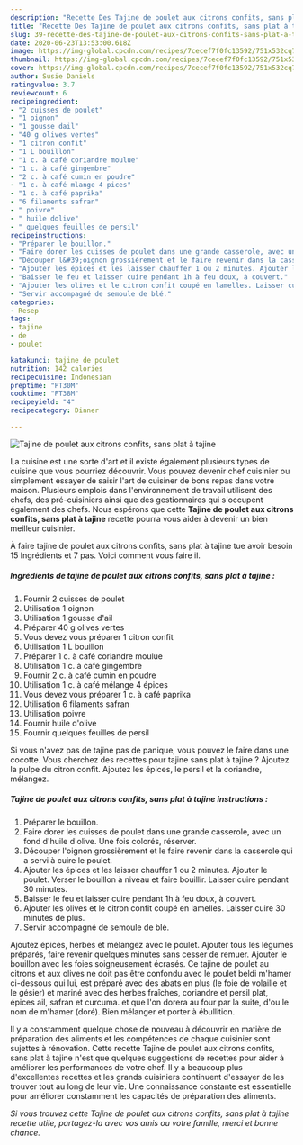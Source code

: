 ```yaml
---
description: "Recette Des Tajine de poulet aux citrons confits, sans plat à tajine"
title: "Recette Des Tajine de poulet aux citrons confits, sans plat à tajine"
slug: 39-recette-des-tajine-de-poulet-aux-citrons-confits-sans-plat-a-tajine
date: 2020-06-23T13:53:00.618Z
image: https://img-global.cpcdn.com/recipes/7cecef7f0fc13592/751x532cq70/tajine-de-poulet-aux-citrons-confits-sans-plat-a-tajine-photo-principale-de-la-recette.jpg
thumbnail: https://img-global.cpcdn.com/recipes/7cecef7f0fc13592/751x532cq70/tajine-de-poulet-aux-citrons-confits-sans-plat-a-tajine-photo-principale-de-la-recette.jpg
cover: https://img-global.cpcdn.com/recipes/7cecef7f0fc13592/751x532cq70/tajine-de-poulet-aux-citrons-confits-sans-plat-a-tajine-photo-principale-de-la-recette.jpg
author: Susie Daniels
ratingvalue: 3.7
reviewcount: 6
recipeingredient:
- "2 cuisses de poulet"
- "1 oignon"
- "1 gousse dail"
- "40 g olives vertes"
- "1 citron confit"
- "1 L bouillon"
- "1 c. à café coriandre moulue"
- "1 c. à café gingembre"
- "2 c. à café cumin en poudre"
- "1 c. à café mlange 4 pices"
- "1 c. à café paprika"
- "6 filaments safran"
- " poivre"
- " huile dolive"
- " quelques feuilles de persil"
recipeinstructions:
- "Préparer le bouillon."
- "Faire dorer les cuisses de poulet dans une grande casserole, avec un fond d&#39;huile d&#39;olive. Une fois colorés, réserver."
- "Découper l&#39;oignon grossièrement et le faire revenir dans la casserole qui a servi à cuire le poulet."
- "Ajouter les épices et les laisser chauffer 1 ou 2 minutes. Ajouter le poulet. Verser le bouillon à niveau et faire bouillir. Laisser cuire pendant 30 minutes."
- "Baisser le feu et laisser cuire pendant 1h à feu doux, à couvert."
- "Ajouter les olives et le citron confit coupé en lamelles. Laisser cuire 30 minutes de plus."
- "Servir accompagné de semoule de blé."
categories:
- Resep
tags:
- tajine
- de
- poulet

katakunci: tajine de poulet 
nutrition: 142 calories
recipecuisine: Indonesian
preptime: "PT30M"
cooktime: "PT38M"
recipeyield: "4"
recipecategory: Dinner

---
```



![Tajine de poulet aux citrons confits, sans plat à tajine](https://img-global.cpcdn.com/recipes/7cecef7f0fc13592/751x532cq70/tajine-de-poulet-aux-citrons-confits-sans-plat-a-tajine-photo-principale-de-la-recette.jpg)

La cuisine est une sorte d'art et il existe également plusieurs types de cuisine que vous pourriez découvrir. Vous pouvez devenir chef cuisinier ou simplement essayer de saisir l'art de cuisiner de bons repas dans votre maison. Plusieurs emplois dans l'environnement de travail utilisent des chefs, des pré-cuisiniers ainsi que des gestionnaires qui s'occupent également des chefs. Nous espérons que cette <strong> Tajine de poulet aux citrons confits, sans plat à tajine </strong> recette pourra vous aider à devenir un bien meilleur cuisinier.

<!--inarticleads1-->

À faire tajine de poulet aux citrons confits, sans plat à tajine tue avoir besoin 15 Ingrédients et 7 pas. Voici comment vous faire il.

##### Ingrédients de tajine de poulet aux citrons confits, sans plat à tajine :

1. Fournir 2 cuisses de poulet
1. Utilisation 1 oignon
1. Utilisation 1 gousse d&#39;ail
1. Préparer 40 g olives vertes
1. Vous devez vous préparer 1 citron confit
1. Utilisation 1 L bouillon
1. Préparer 1 c. à café coriandre moulue
1. Utilisation 1 c. à café gingembre
1. Fournir 2 c. à café cumin en poudre
1. Utilisation 1 c. à café mélange 4 épices
1. Vous devez vous préparer 1 c. à café paprika
1. Utilisation 6 filaments safran
1. Utilisation  poivre
1. Fournir  huile d&#39;olive
1. Fournir  quelques feuilles de persil


Si vous n&#39;avez pas de tajine pas de panique, vous pouvez le faire dans une cocotte. Vous cherchez des recettes pour tajine sans plat à tajine ? Ajoutez la pulpe du citron confit. Ajoutez les épices, le persil et la coriandre, mélangez. 

<!--inarticleads2-->

##### Tajine de poulet aux citrons confits, sans plat à tajine instructions :

1. Préparer le bouillon.
1. Faire dorer les cuisses de poulet dans une grande casserole, avec un fond d&#39;huile d&#39;olive. Une fois colorés, réserver.
1. Découper l&#39;oignon grossièrement et le faire revenir dans la casserole qui a servi à cuire le poulet.
1. Ajouter les épices et les laisser chauffer 1 ou 2 minutes. Ajouter le poulet. Verser le bouillon à niveau et faire bouillir. Laisser cuire pendant 30 minutes.
1. Baisser le feu et laisser cuire pendant 1h à feu doux, à couvert.
1. Ajouter les olives et le citron confit coupé en lamelles. Laisser cuire 30 minutes de plus.
1. Servir accompagné de semoule de blé.


Ajoutez épices, herbes et mélangez avec le poulet. Ajouter tous les légumes préparés, faire revenir quelques minutes sans cesser de remuer. Ajouter le bouillon avec les foies soigneusement écrasés. Ce tajine de poulet au citrons et aux olives ne doit pas être confondu avec le poulet beldi m&#39;hamer ci-dessous qui lui, est préparé avec des abats en plus (le foie de volaille et le gésier) et mariné avec des herbes fraîches, coriandre et persil plat, épices ail, safran et curcuma. et que l&#39;on dorera au four par la suite, d&#39;ou le nom de m&#39;hamer (doré). Bien mélanger et porter à ébullition. 

<!--inarticleads1-->

<p>
Il y a constamment quelque chose de nouveau à découvrir en matière de préparation des aliments et les compétences de chaque cuisinier sont sujettes à rénovation. Cette recette Tajine de poulet aux citrons confits, sans plat à tajine n'est que quelques suggestions de recettes pour aider à améliorer les performances de votre chef. Il y a beaucoup plus d'excellentes recettes et les grands cuisiniers continuent d'essayer de les trouver tout au long de leur vie. Une connaissance constante est essentielle pour améliorer constamment les capacités de préparation des aliments.
</p>

<p>
<i>Si vous trouvez cette Tajine de poulet aux citrons confits, sans plat à tajine recette utile, partagez-la avec vos amis ou votre famille, merci et bonne chance.</i>
</p>
